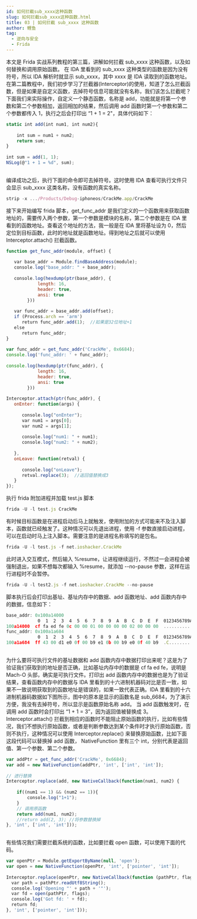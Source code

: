 ```yaml
---
id: 如何拦截sub_xxxx这种函数
slug: 如何拦截sub_xxxx这种函数.html
title: 03 | 如何拦截 sub_xxxx 这种函数
author: 鲤鱼
tag:
  - 逆向与安全
  - Frida
---
```



本文是 Frida 实战系列教程的第三篇，讲解如何拦截 sub_xxxx 这种函数，以及如何替换和调用原始函数。
在 IDA 里看到的 sub_xxxx 这种类型的函数是因为没有符号，所以 IDA 解析时就显示 sub_xxxx，其中 xxxx 是 IDA 读取到的函数地址。在第二篇教程中，我们初步学习了拦截器(Interceptor)的使用，知道了怎么拦截函数，但是如果是自定义函数，去掉符号信息可能就没有名称，我们该怎么拦截呢？下面我们来实际操作，自定义一个静态函数，名称是 add，功能就是将第一个参数和第二个参数相加，返回相加的结果，然后调用 add 函数时第一个参数和第二个参数都传入 1，执行之后会打印出 “1 + 1 = 2"，具体代码如下：
```jsx
static int add(int num1, int num2){
 
    int sum = num1 + num2;
    return sum;
}
 
int sum = add(1, 1);
NSLog(@"1 + 1 = %d", sum);
 
```
编译成功之后，执行下面的命令即可去掉符号。这时使用 IDA 查看可执行文件只会显示 sub_xxxx 这类名称，没有函数的真实名称。
```jsx
strip -x .../Products/Debug-iphoneos/CrackMe.app/CrackMe
```
接下来开始编写 frida 脚本，get_func_addr 是我们定义的一个函数用来获取函数地址的，需要传入两个参数，第一个参数是模块的名称，第二个参数是在 IDA 里看到的函数地址。查看这个地址的方法，我一般是在 IDA 里将基址设为 0，然后定位到目标函数，此时的地址就是函数地址。得到地址之后就可以使用 Interceptor.attach() 拦截函数。
```jsx
function get_func_addr(module, offset) {
 
   var base_addr = Module.findBaseAddress(module);
   console.log("base_addr: " + base_addr);
 
   console.log(hexdump(ptr(base_addr), {
            length: 16,
            header: true,
            ansi: true
        }))
 
   var func_addr = base_addr.add(offset);
   if (Process.arch == 'arm')
      return func_addr.add(1);  //如果是32位地址+1
   else
      return func_addr;
}
 
var func_addr = get_func_addr('CrackMe', 0x6684);
console.log('func_addr: ' + func_addr);
 
console.log(hexdump(ptr(func_addr), {
            length: 16,
            header: true,
            ansi: true
        }))
 
Interceptor.attach(ptr(func_addr), {
   onEnter: function(args) {
 
      console.log("onEnter");
      var num1 = args[0];
      var num2 = args[1];
 
      console.log("num1: " + num1);
      console.log("num2: " + num2);
 
   },
   onLeave: function(retval) {
 
      console.log("onLeave");
      retval.replace(3);  //返回值替换成3
   }
});
```
执行 frida 附加进程并加载 test.js 脚本
```jsx
frida -U -l test.js CrackMe
```
有时候目标函数是在进程启动后马上就触发，使用附加的方式可能来不及注入脚本，函数就已经触发了。这种情况可以先退出进程，使用 -f 参数直接启动进程，可以在启动时马上注入脚本。需要注意的是进程名称填写的是包名。
```jsx
frida -U -l test.js -f net.ioshacker.CrackMe
```
此时进入交互模式，然后输入 %resume，让进程继续运行，不然过一会进程会被强制退出，如果不想每次都输入 %resume，就添加 --no-pause 参数，这样在运行进程时不会暂停。
```jsx
frida -U -l test2.js -f net.ioshacker.CrackMe --no-pause
```
脚本执行后会打印出基址、基址内存中的数据、add 函数地址、add 函数内存中的数据，信息如下：
```jsx
base_addr: 0x100a14000
            0  1  2  3  4  5  6  7  8  9  A  B  C  D  E  F  0123456789ABCDEF
100a14000  cf fa ed fe 0c 00 00 01 00 00 00 00 02 00 00 00  ................
func_addr: 0x100a1a684
            0  1  2  3  4  5  6  7  8  9  A  B  C  D  E  F  0123456789ABCDEF
100a1a684  ff 43 00 d1 e0 0f 00 b9 e1 0b 00 b9 e0 0f 40 b9  .C............@.
 
```
为什么要将可执行文件的基址数据和 add 函数内存中数据打印出来呢？这是为了验证我们获取到的地址是否正确，比如基址内存中的数据是 cf fa ed fe，说明是 Mach-O 头部，确实是可执行文件。打印出 add 函数内存中的数据也是为了验证结果，查看函数内存中的数据与 IDA 里看到的十六进制机器码对比是否一致，如果不一致说明获取到的函数地址是错误的，如果一致代表正确。IDA 里看到的十六进制机器码数据如下图所示，图中的原本是显示的函数名是 sub_6684，为了演示方便，我没有去掉符号，所以显示是函数原始名称 add。
当 add 函数触发时，在调用 add 函数时会打印出 “1 + 1 = 3”，因为返回值被替换成 3。
Interceptor.attach() 拦截到相应的函数时不能阻止原始函数的执行，比如有些情况，我们不想执行原始函数，或者是判断参数达到某个条件时才执行原始函数，否则不执行，这种情况可以使用 Interceptor.replace() 来替换原始函数，比如下面这段代码可以替换掉 add 函数， NativeFunction 里有三个 int，分别代表是返回值、第一个参数、第二个参数。
```jsx
var addPtr = get_func_addr('CrackMe', 0x6684);
var add = new NativeFunction(addPtr, 'int', ['int', 'int']);
 
// 进行替换
Interceptor.replace(add, new NativeCallback(function(num1, num2) {
 
    if((num1 == 1) && (num2 == 1)){
        console.log("1+1");
    }
    // 调用原函数
    return add(num1, num2);
    //return add(2, 3); //将参数替换掉
}, 'int', ['int', 'int']));
 
```
有些情况我们需要拦截系统的函数，比如要拦截 open 函数，可以使用下面的代码。
```jsx
var openPtr = Module.getExportByName(null, 'open');
var open = new NativeFunction(openPtr, 'int', ['pointer', 'int']);
 
Interceptor.replace(openPtr, new NativeCallback(function (pathPtr, flags) {
  var path = pathPtr.readUtf8String();
  console.log('Opening "' + path + '"');
  var fd = open(pathPtr, flags);
  console.log('Got fd: ' + fd);
  return fd;
}, 'int', ['pointer', 'int']));
```

